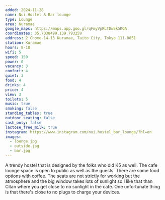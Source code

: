 ```yaml
---
added: 2024-11-28
name: Nui Hostel & Bar lounge
type: Lounge
area: Kuramae
google_maps: https://maps.app.goo.gl/qFmyVpRLTDw5k5KQA
coordinates: 35.7038499,139.793259
address: 2 Chome-14-13 Kuramae, Taito City, Tokyo 111-0051
station: Kuramae
hours: 8-18
wifi: 5
speed: 150
power: 0
vacancy: 3
comfort: 4
quiet: 3
food: 4
drinks: 4
price: 4
view: 3
toilets: 5
music: true
smoking: false
standing_tables: true
outdoor_seating: false
cash_only: false
lactose_free_milk: true
instagram: https://www.instagram.com/nui.hostel_bar_lounge/?hl=en
images:
  - lounge.jpg
  - outside.jpg
  - bar.jpg
---
```


A trendy hostel that is designed by the folks who did K5 as well. The cafe lounge space is open to public as well as the guests. There are some food options with coffee. The seats are not strictly for working but the atmosphere and the big window takes lots of sunlight so I like that than Citan where you get close to no sunlight in the cafe. One unfortunate thing is that there's close to no plugs to charge your devices.
